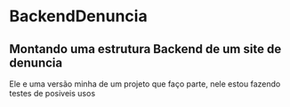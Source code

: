 # BackendDenuncia
## Montando uma estrutura Backend de um site de denuncia
Ele e uma versão minha de um projeto que faço parte, nele estou fazendo testes de posiveis usos
